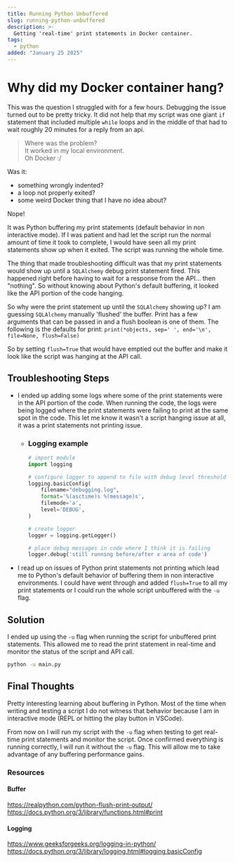 ```yaml
---
title: Running Python Unbuffered
slug: running-python-unbuffered
description: >-
  Getting 'real-time' print statements in Docker container.
tags:
  - python
added: "January 25 2025"
---
```


# Why did my Docker container hang?

This was the question I struggled with for a few hours. Debugging the issue turned out to be pretty tricky. It did not help that my script was one giant `if` statement that included multiple `while` loops and in the middle of that had to wait roughly 20 minutes for a reply from an api.

> Where was the problem?  
> It worked in my local environment.  
> Oh Docker :/  


Was it:
- something wrongly indented?
- a loop not properly exited?
- some weird Docker thing that I have no idea about?

Nope!

It was Python buffering my print statements (default behavior in non interactive mode). If I was patient and had let the script run the normal amount of time it took to complete, I would have seen all my print statements show up when it exited. The script was running the whole time.

The thing that made troubleshooting difficult was that my print statements would show up until a `SQLAlchemy` debug print statement fired. This happened right before having to wait for a response from the API... then "nothing". So without knowing about Python's default buffering, it looked like the API portion of the code hanging.

So why were the print statement up until the `SQLAlchemy` showing up? I am guessing `SQLAlchemy` manually 'flushed' the buffer. Print has a few arguments that can be passed in and a flush boolean is one of them. The following is the defaults for print:
`print(*objects, sep=' ', end='\n', file=None, flush=False)`

So by setting `flush=True` that would have emptied out the buffer and make it look like the script was hanging at the API call.

## Troubleshooting Steps
- I ended up adding some logs where some of the print statements were in the API portion of the code. When running the code, the logs were being logged where the print statements were failing to print at the same spot in the code. This let me know it wasn't a script hanging issue at all, it was a print statements not printing issue.  

  - ### Logging example
    ```python
    # import module
    import logging

    # configure logger to append to file with debug level threshold
    logging.basicConfig(
        filename="debugging.log",
        format='%(asctime)s %(message)s',
        filemode='a',
        level='DEBUG',
    )

    # create logger
    logger = logging.getLogger()

    # place debug messages in code where I think it is failing
    logger.debug('still running before/after x area of code')
    ```
- I read up on issues of Python print statements not printing which lead me to Python's default behavior of buffering them in non interactive environments. I could have went through and added `flush=True` to all my print statements or I could run the whole script unbuffered with the `-u` flag.

## Solution

I ended up using the `-u` flag when running the script for unbuffered print statements. This allowed me to read the print statement in real-time and monitor the status of the script and API call.
```bash
python -u main.py
```

## Final Thoughts
Pretty interesting learning about buffering in Python. Most of the time when writing and testing a script I do not witness that behavior because I am in interactive mode (REPL or hitting the play button in VSCode).  

From now on I will run my script with the `-u` flag when testing to get real- time print statements and monitor the script. Once confirmed everything is running correctly, I will run it without the `-u` flag. This will allow me to take advantage of any buffering performance gains.  


### Resources
#### Buffer
https://realpython.com/python-flush-print-output/
https://docs.python.org/3/library/functions.html#print
#### Logging
https://www.geeksforgeeks.org/logging-in-python/
https://docs.python.org/3/library/logging.html#logging.basicConfig
